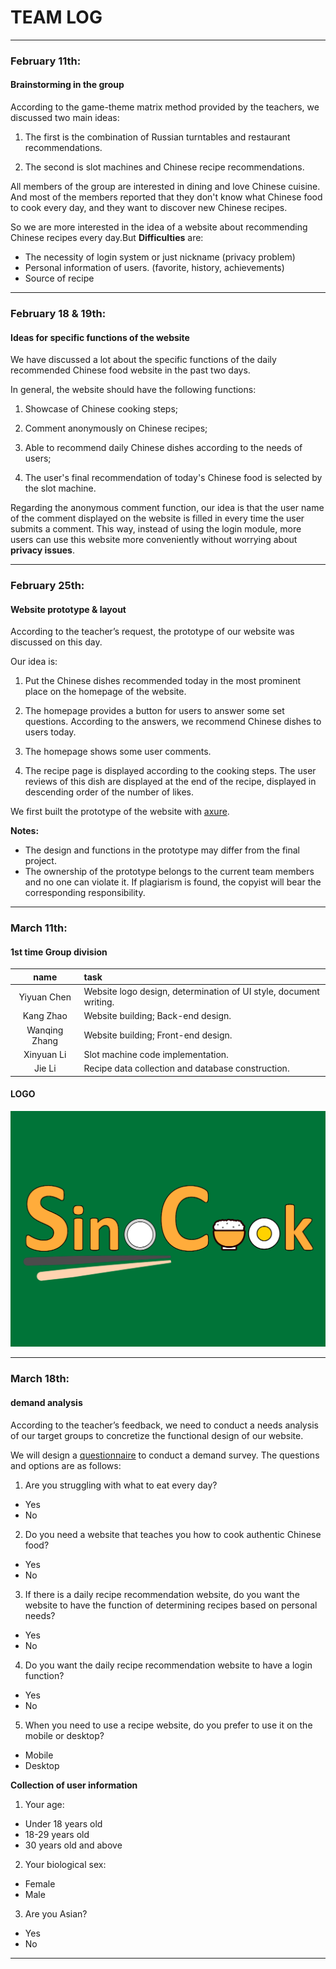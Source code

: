 # **TEAM LOG**
---
### February 11th:
#### Brainstorming in the group
According to the game-theme matrix method provided by the teachers, we discussed two main ideas:
1. The first is the combination of Russian turntables and restaurant recommendations.

2. The second is slot machines and Chinese recipe recommendations.

All members of the group are interested in dining and love Chinese cuisine. And most of the members reported that they don't know what Chinese food to cook every day, and they want to discover new Chinese recipes.

So we are more interested in the idea of a website about recommending Chinese recipes every day.But **Difficulties** are:  
* The necessity of login system or just nickname (privacy problem)
* Personal information of users. (favorite, history, achievements)
* Source of recipe
***
### February 18 & 19th:
#### Ideas for specific functions of the website

We have discussed a lot about the specific functions of the daily recommended Chinese food website in the past two days.

In general, the website should have the following functions:
1. Showcase of Chinese cooking steps;

2. Comment anonymously on Chinese recipes;
3. Able to recommend daily Chinese dishes according to the needs of users;

4. The user's final recommendation of today's Chinese food is selected by the slot machine.

Regarding the anonymous comment function, our idea is that the user name of the comment displayed on the website is filled in every time the user submits a comment. This way, instead of using the login module, more users can use this website more conveniently without worrying about **privacy issues**.
***
### February 25th:
#### Website prototype & layout
According to the teacher’s request, the prototype of our website was discussed on this day.

Our idea is:
1. Put the Chinese dishes recommended today in the most prominent place on the homepage of the website.

2. The homepage provides a button for users to answer some set questions. According to the answers, we recommend Chinese dishes to users today.

3. The homepage shows some user comments.

4. The recipe page is displayed according to the cooking steps. The user reviews of this dish are displayed at the end of the recipe, displayed in descending order of the number of likes.

We first built the prototype of the website with [axure](https://q4r9fc.axshare.com).

**Notes:**
* The design and functions in the prototype may differ from the final project.
* The ownership of the prototype belongs to the current team members and no one can violate it. If plagiarism is found, the copyist will bear the corresponding responsibility.
***
### March 11th:
#### 1st time Group division

| name | task |
|:----:| :--- |
|Yiyuan Chen| Website logo design, determination of UI style, document writing.|
|Kang Zhao| Website building; Back-end design.|
|Wanqing Zhang| Website building; Front-end design.|
|Xinyuan Li| Slot machine code implementation. |
|Jie Li| Recipe data collection and database construction.|

#### LOGO
![SinoCook logo](https://github.com/Xinyuan-L/SEGP/blob/main/SinoCook-logo.png "LOGO")

***
### March 18th:
#### demand analysis

According to the teacher’s feedback, we need to conduct a needs analysis of our target groups to concretize the functional design of our website.

We will design a [questionnaire](https://www.surveymonkey.co.uk/r/VFX5QBK) to conduct a demand survey. The questions and options are as follows:
1. Are you struggling with what to eat every day?
* Yes
* No
2. Do you need a website that teaches you how to cook authentic Chinese food?
* Yes
* No
3. If there is a daily recipe recommendation website, do you want the website to have the function of determining recipes based on personal needs?
* Yes
* No
4. Do you want the daily recipe recommendation website to have a login function?
* Yes
* No

5. When you need to use a recipe website, do you prefer to use it on the mobile or desktop?
* Mobile  
* Desktop

**Collection of user information**
1. Your age:
* Under 18 years old
* 18-29 years old
* 30 years old and above

2. Your biological sex:
* Female
* Male

3. Are you Asian?
* Yes
* No
***
